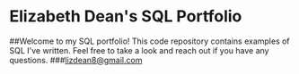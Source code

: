 # Elizabeth Dean's SQL Portfolio

##Welcome to my SQL portfolio! This code repository contains examples of SQL I've written. Feel free to take a look and reach out if you have any questions.
###lizdean8@gmail.com 
